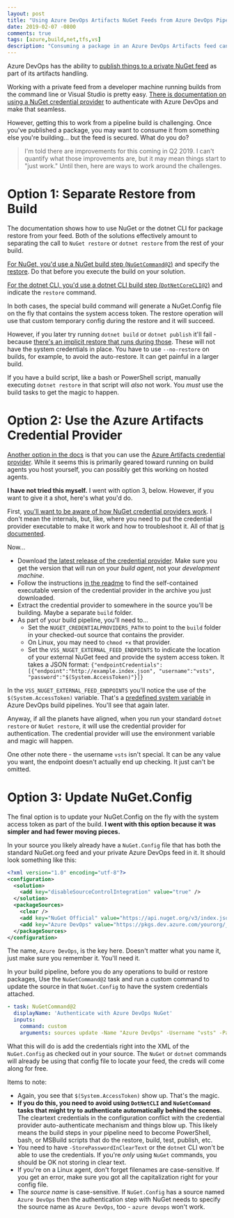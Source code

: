 ```yaml
---
layout: post
title: "Using Azure DevOps Artifacts NuGet Feeds from Azure DevOps Pipeline Builds"
date: 2019-02-07 -0800
comments: true
tags: [azure,build,net,tfs,vs]
description: "Consuming a package in an Azure DevOps Artifacts feed can be painful in an Azure DevOps build pipeline. Here's how."
---
```


Azure DevOps has the ability to [publish things to a private NuGet feed](https://docs.microsoft.com/en-us/azure/devops/pipelines/artifacts/nuget?toc=%2Fazure%2Fdevops%2Fartifacts%2Ftoc.json&view=azure-devops&tabs=yaml) as part of its artifacts handling.

Working with a private feed from a developer machine running builds from the command line or Visual Studio is pretty easy. [There is documentation on using a NuGet credential provider](https://docs.microsoft.com/en-us/azure/devops/artifacts/nuget/nuget-exe?view=azure-devops&tabs=new-nav) to authenticate with Azure DevOps and make that seamless.

However, getting this to work from a pipeline build is challenging. Once you've published a package, you may want to consume it from something else you're building... but the feed is secured. What do you do?

> I'm told there are improvements for this coming in Q2 2019. I can't quantify what those improvements are, but it may mean things start to "just work." Until then, here are ways to work around the challenges.

# Option 1: Separate Restore from Build

The documentation shows how to use NuGet or the dotnet CLI for package restore from your feed. Both of the solutions effectively amount to separating the call to `NuGet restore` or `dotnet restore` from the rest of your build.

[For NuGet, you'd use a NuGet build step (`NuGetCommand@2`)](https://docs.microsoft.com/en-us/azure/devops/pipelines/packages/nuget-restore?view=azure-devops) and specify the [restore](https://docs.microsoft.com/en-us/azure/devops/pipelines/tasks/package/nuget?view=azure-devops). Do that before you execute the build on your solution.

[For the dotnet CLI, you'd use a dotnet CLI build step (`DotNetCoreCLI@2`)](https://docs.microsoft.com/en-us/azure/devops/pipelines/tasks/build/dotnet-core?view=azure-devops) and indicate the `restore` command.

In both cases, the special build command will generate a NuGet.Config file on the fly that contains the system access token. The restore operation will use that custom temporary config during the restore and it will succeed.

However, if you later try running `dotnet build` or `dotnet publish` it'll fail - because [there's an implicit restore that runs during those](https://docs.microsoft.com/en-us/azure/devops/pipelines/tasks/build/dotnet-core?view=azure-devops#why-is-my-build-or-publish-step-failing-to-restore-packages). These will not have the system credentials in place. You have to use `--no-restore` on builds, for example, to avoid the auto-restore. It can get painful in a larger build.

If you have a build script, like a bash or PowerShell script, manually executing `dotnet restore` in that script will _also_ not work. You _must_ use the build tasks to get the magic to happen.

# Option 2: Use the Azure Artifacts Credential Provider

[Another option in the docs](https://docs.microsoft.com/en-us/azure/devops/artifacts/nuget/dotnet-exe?view=azure-devops#on-build-machines-and-in-non-interactive-scenarios) is that you can use the [Azure Artifacts credential provider](https://github.com/Microsoft/artifacts-credprovider). While it seems this is primarily geared toward running on build agents you host yourself, you can possibly get this working on hosted agents.

**I have not tried this myself.** I went with option 3, below. However, if you want to give it a shot, here's what you'd do.

First, [you'll want to be aware of how NuGet credential providers work](https://docs.microsoft.com/en-us/nuget/reference/extensibility/nuget-exe-credential-providers). I don't mean the internals, but, like, where you need to put the credential provider executable to make it work and how to troubleshoot it. All of that [is documented](https://docs.microsoft.com/en-us/nuget/reference/extensibility/nuget-exe-credential-providers).

Now...

- Download [the latest release of the credential provider](https://github.com/Microsoft/artifacts-credprovider/releases). Make sure you get the version that will run on your _build agent_, not your _development machine_.
- Follow the instructions [in the readme](https://github.com/Microsoft/artifacts-credprovider/blob/master/README.md) to find the self-contained executable version of the credential provider in the archive you just downloaded.
- Extract the credential provider to somewhere in the source you'll be building. Maybe a separate `build` folder.
- As part of your build pipeline, you'll need to...
    - Set the `NUGET_CREDENTIALPROVIDERS_PATH` to point to the `build` folder in your checked-out source that contains the provider.
    - On Linux, you may need to `chmod +x` that provider.
    - Set the `VSS_NUGET_EXTERNAL_FEED_ENDPOINTS` to indicate the location of your external NuGet feed and provide the system access token. It takes a JSON format: `{"endpointCredentials": [{"endpoint":"http://example.index.json",
        "username":"vsts", "password":"$(System.AccessToken)"}]}`

In the `VSS_NUGET_EXTERNAL_FEED_ENDPOINTS` you'll notice the use of the `$(System.AccessToken)` variable. That's a [predefined system variable](https://docs.microsoft.com/en-us/azure/devops/pipelines/build/variables?view=azure-devops#system-variables) in Azure DevOps build pipelines. You'll see that again later.

Anyway, if all the planets have aligned, when you run your standard `dotnet restore` or `NuGet restore`, it will use the credential provider for authentication. The credential provider will use the environment variable and magic will happen.

One other note there - the username `vsts` isn't special. It can be any value you want, the endpoint doesn't actually end up checking. It just can't be omitted.

# Option 3: Update NuGet.Config

The final option is to update your NuGet.Config on the fly with the system access token as part of the build. **I went with this option because it was simpler and had fewer moving pieces.**

In your source you likely already have a `NuGet.Config` file that has both the standard NuGet.org feed and your private Azure DevOps feed in it. It should look something like this:

```xml
<?xml version="1.0" encoding="utf-8"?>
<configuration>
  <solution>
    <add key="disableSourceControlIntegration" value="true" />
  </solution>
  <packageSources>
    <clear />
    <add key="NuGet Official" value="https://api.nuget.org/v3/index.json" protocolVersion="3" />
    <add key="Azure DevOps" value="https://pkgs.dev.azure.com/yourorg/_packaging/yourfeed/nuget/v3/index.json" protocolVersion="3" />
  </packageSources>
</configuration>
```

The name, `Azure DevOps`, is the key here. Doesn't matter what you name it, just make sure you remember it. You'll need it.

In your build pipeline, before you do any operations to build or restore packages, Use the `NuGetCommand@2` task and run a custom command to update the source in that `NuGet.Config` to have the system credentials attached.

```yaml
- task: NuGetCommand@2
  displayName: 'Authenticate with Azure DevOps NuGet'
  inputs:
    command: custom
    arguments: sources update -Name "Azure DevOps" -Username "vsts" -Password "$(System.AccessToken)" -StorePasswordInClearText -ConfigFile ./NuGet.Config
```

What this will do is add the credentials right into the XML of the `NuGet.Config` as checked out in your source. The `NuGet` or `dotnet` commands will already be using that config file to locate your feed, the creds will come along for free.

Items to note:

- Again, you see that `$(System.AccessToken)` show up. That's the magic.
- **If you do this, you need to avoid using `DotNetCLI` and `NuGetCommand` tasks that might try to authenticate automatically behind the scenes.** The cleartext credentials in the configuration conflict with the credential provider auto-authenticate mechanism and things blow up. This likely means the build steps in your pipeline need to become PowerShell, bash, or MSBuild scripts that do the restore, build, test, publish, etc.
- You need to have `-StorePasswordInClearText` or the `dotnet` CLI won't be able to use the credentials. If you're _only_ using `NuGet` commands, you should be OK not storing in clear text.
- If you're on a Linux agent, don't forget filenames are case-sensitive. If you get an error, make sure you got all the capitalization right for your config file.
- The _source name_ is case-sensitive. If `NuGet.Config` has a source named `Azure DevOps` then the authentication step with NuGet needs to specify the source name as `Azure DevOps`, too - `azure devops` won't work.
